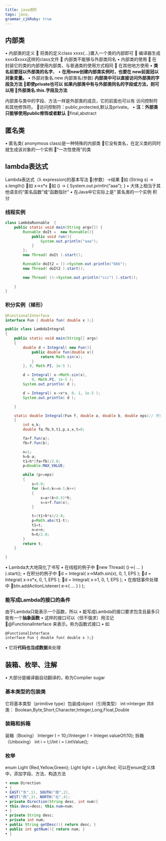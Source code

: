 ```yaml
---
title: java进阶
tags: java,
grammar_cjkRuby: true
---
```

## 内部类
• 内部类的定义
  将类的定义class xxxx{…}置入一个类的内部即可
  编译器生成xxxx$xxxx这样的class文件
  内部类不能够与外部类同名
• 内部类的使用
  在封装它的类的内部使用内部类，与普通类的使用方式相同
  在其他地方使用
• **类名前要冠以外部类的名字**。
• **在用new创建内部类实例时，也要在 new前面冠以对象变量。**
• 外部对象名.new 内部类名(参数)
**内部类中可以直接访问外部类的字段及方法
即使private也可以**
**如果内部类中有与外部类同名的字段或方法，则可以用
外部类名.this.字段及方法**

内部类与类中的字段、方法一样是外部类的成员，它的前面也可以有
访问控制符和其他修饰符。
访问控制符：public,protected,默认及private。
• **注：外部类只能够使用public修饰或者默认**
final,abstract
## 匿名类
• 匿名类( anonymous class)是一种特殊的内部类
它没有类名，在定义类的同时就生成该对象的一个实例
“一次性使用”的类
## lambda表达式
Lambda表达式（λ expression)的基本写法
(参数）->结果
如 (String s) -> s.length()
如 x->x\*x
如 () -> { System.out.println(“aaa”); }
• 大体上相当于其他语言的“匿名函数”或“函数指针”
• 在Java中它实际上是“ 匿名类的一个实例
积分
### 线程实例
```java
class LambdaRunnable  {
    public static void main(String argv[]) {
		Runnable doIt =  new Runnable(){
			public void run(){ 
				System.out.println("aaa");
			}
		};
		new Thread( doIt ).start();

		Runnable doIt2 = ()->System.out.println("bbb");
		new Thread( doIt2 ).start();

		new Thread( ()->System.out.println("ccc") ).start();
		
    }
}

```
### 积分实例（梯形）
```java
@FunctionalInterface
interface Fun { double fun( double x );}

public class LambdaIntegral
{
	public static void main(String[] args)
	{
		double d = Integral( new Fun(){
			public double fun(double x){ 
				return Math.sin(x); 
			}
		}, 0, Math.PI, 1e-5 );

		d = Integral( x->Math.sin(x),
			0, Math.PI, 1e-5 );
		System.out.println( d );

		d = Integral( x->x*x, 0, 1, 1e-5 );
		System.out.println( d );

	}

	static double Integral(Fun f, double a, double b, double eps)// 积分计算
	{
		int n,k;
		double fa,fb,h,t1,p,s,x,t=0;

		fa=f.fun(a); 
		fb=f.fun(b);

		n=1; 
		h=b-a;
		t1=h*(fa+fb)/2.0;
		p=Double.MAX_VALUE;

		while (p>=eps)
		{ 
			s=0.0;
			for (k=0;k<=n-1;k++)
			{ 
				x=a+(k+0.5)*h;
				s=s+f.fun(x);
			}

			t=(t1+h*s)/2.0;
			p=Math.abs(t1-t);
			t1=t; 
			n=n+n; 
			h=h/2.0;
		}
		return t;
	}

}
```
• Lambda大大地简化了书写
• 在线程的例子中
new Thread( ()->{ … } ).start();
• 在积分的例子中
d = Integral( x->Math.sin(x), 0, 1, EPS );
d = Integral( x->x\*x, 0, 1, EPS );
d = Integral( x->1, 0, 1, EPS );
• 在按钮事件处理中
btn.addActionListener( e->{ … } ) );

### 能写成Lambda的接口的条件
由于Lambda只能表示一个函数，所以
• 能写成Lambda的接口要求包含且最多只能有一个**抽象函数**
• 这样的接口可以（但不强求）用注记
@FunctionalInterface 来表示。称为函数式接口
• 如
```
@FunctionalInterface
interface Fun { double fun( double x );}
``` 
• 它将**代码也当成数据**来处理

## 装箱、枚举、注解
• 大部分是编译器自动翻译的，称为Complier sugar

### 基本类型的包装类
它将基本类型（primitive type）包装成object（引用类型）
int->Interger
共8类：
Boolean,Byte,Short,Character,Integer,Long,Float,Double

### 装箱和拆箱
装箱（Boxing） Interger I = 10;//Interger I = Integer.valueOf(10);
拆箱（Unboxing） int i = I;//int i = I.intValue();

### 枚举
enum Light {Red,Yellow,Green};
Light light = Light.Red;
可以在enum定义体中，添加字段、方法、构造方法
```java
• enum Direction
• {
• EAST("东",1), SOUTH("南",2),
• WEST("西",3), NORTH("北",4);
• private Direction(String desc, int num){
• this.desc=desc; this.num=num;
• }
• private String desc;
• private int num;
• public String getDesc(){ return desc; }
• public int getNum(){ return num; }
• } 
```
